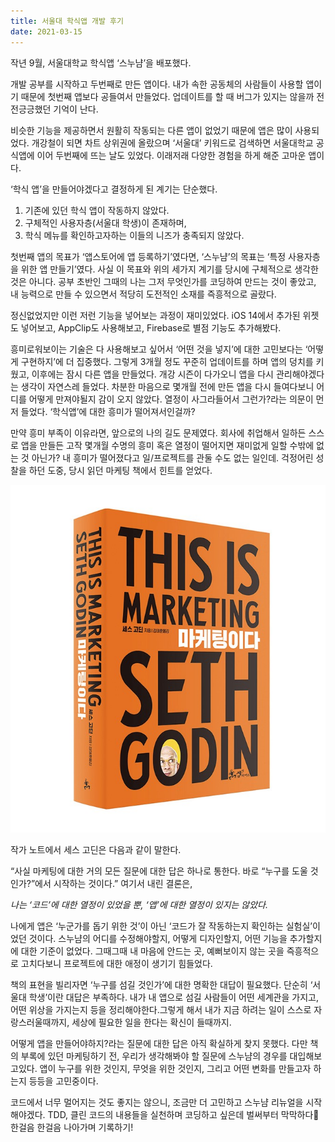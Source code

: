 ```yaml
---
title: 서울대 학식앱 개발 후기
date: 2021-03-15
---
```


작년 9월, 서울대학교 학식앱 ‘스누냠’을 배포했다.


개발 공부를 시작하고 두번째로 만든 앱이다. 내가 속한 공동체의 사람들이 사용할 앱이기 때문에 첫번째 앱보다 공들여서 만들었다. 업데이트를 할 때 버그가 있지는 않을까 전전긍긍했던 기억이 난다.


비슷한 기능을 제공하면서 원활히 작동되는 다른 앱이 없었기 때문에 앱은 많이 사용되었다. 개강철이 되면 차트 상위권에 올랐으며 ‘서울대’ 키워드로 검색하면 서울대학교 공식앱에 이어 두번째에 뜨는 날도 있었다. 이래저래 다양한 경험을 하게 해준 고마운 앱이다.


‘학식 앱’을 만들어야겠다고 결정하게 된 계기는 단순했다.
1. 기존에 있던 학식 앱이 작동하지 않았다.
2. 구체적인 사용자층(서울대 학생)이 존재하며,
3. 학식 메뉴를 확인하고자하는 이들의 니즈가 충족되지 않았다.


첫번째 앱의 목표가 ‘앱스토어에 앱 등록하기’였다면, ‘스누냠’의 목표는 ‘특정 사용자층을 위한 앱 만들기’였다. 사실 이 목표와 위의 세가지 계기를 당시에 구체적으로 생각한 것은 아니다. 공부 초반인 그때의 나는 그저 무엇인가를 코딩하여 만드는 것이 좋았고, 내 능력으로 만들 수 있으면서 적당히 도전적인 소재를 즉흥적으로 골랐다.


정신없었지만 이런 저런 기능을 넣어보는 과정이 재미있었다. iOS 14에서 추가된 위젯도 넣어보고, AppClip도 사용해보고, Firebase로 별점 기능도 추가해봤다.


흥미로워보이는 기술은 다 사용해보고 싶어서 ‘어떤 것을 넣지’에 대한 고민보다는 ‘어떻게 구현하지’에 더 집중했다.
그렇게 3개월 정도 꾸준히 업데이트를 하며 앱의 덩치를 키웠고, 이후에는 잠시 다른 앱을 만들었다.
개강 시즌이 다가오니 앱을 다시 관리해야겠다는 생각이 자연스레 들었다. 차분한 마음으로 몇개월 전에 만든 앱을 다시 들여다보니 어디를 어떻게 만져야될지 감이 오지 않았다. 열정이 사그라들어서 그런가?라는 의문이 먼저 들었다. ‘학식앱’에 대한 흥미가 떨어져서인걸까?


만약 흥미 부족이 이유라면, 앞으로의 나의 길도 문제였다. 회사에 취업해서 일하든 스스로 앱을 만들든 고작 몇개월 수명의 흥미 혹은 열정이 떨어지면 재미없게 일할 수밖에 없는 것 아닌가? 내 흥미가 떨어졌다고 일/프로젝트를 관둘 수도 없는 일인데.
걱정어린 성찰을 하던 도중, 당시 읽던 마케팅 책에서 힌트를 얻었다.


![](BookCover.jpeg)


작가 노트에서 세스 고딘은 다음과 같이 말한다.


“사실 마케팅에 대한 거의 모든 질문에 대한 답은 하나로 통한다. 바로 “누구를 도울 것인가?”에서 시작하는 것이다.”
여기서 내린 결론은,


*나는 ‘코드’에 대한 열정이 있었을 뿐, ‘앱’에 대한 열정이 있지는 않았다.*


나에게 앱은 ‘누군가를 돕기 위한 것’이 아닌 ‘코드가 잘 작동하는지 확인하는 실험실’이었던 것이다. 스누냠의 어디를 수정해야할지, 어떻게 디자인할지, 어떤 기능을 추가할지에 대한 기준이 없었다. 그때그때 내 마음에 안드는 곳, 예뻐보이지 않는 곳을 즉흥적으로 고치다보니 프로젝트에 대한 애정이 생기기 힘들었다.


책의 표현을 빌리자면 ‘누구를 섬길 것인가’에 대한 명확한 대답이 필요했다. 단순히 ‘서울대 학생’이란 대답은 부족하다. 내가 내 앱으로 섬길 사람들이 어떤 세계관을 가지고, 어떤 위상을 가지는지 등을 정리해야한다.그렇게 해서 내가 지금 하려는 일이 스스로 자랑스러울때까지, 세상에 필요한 일을 한다는 확신이 들때까지.


어떻게 앱을 만들어야하지?라는 질문에 대한 답은 아직 확실하게 찾지 못했다. 다만 책의 부록에 있던 마케팅하기 전, 우리가 생각해봐야 할 질문에 스누냠의 경우를 대입해보고있다. 앱이 누구를 위한 것인지, 무엇을 위한 것인지, 그리고 어떤 변화를 만들고자 하는지 등등을 고민중이다.


코드에서 너무 멀어지는 것도 좋지는 않으니, 조금만 더 고민하고 스누냠 리뉴얼을 시작해야겠다. TDD, 클린 코드의 내용들을 실천하며 코딩하고 싶은데 벌써부터 막막하다🥲 한걸음 한걸음 나아가며 기록하기!